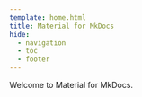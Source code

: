 ```yaml
---
template: home.html
title: Material for MkDocs
hide:
  - navigation
  - toc
  - footer
---
```


Welcome to Material for MkDocs.